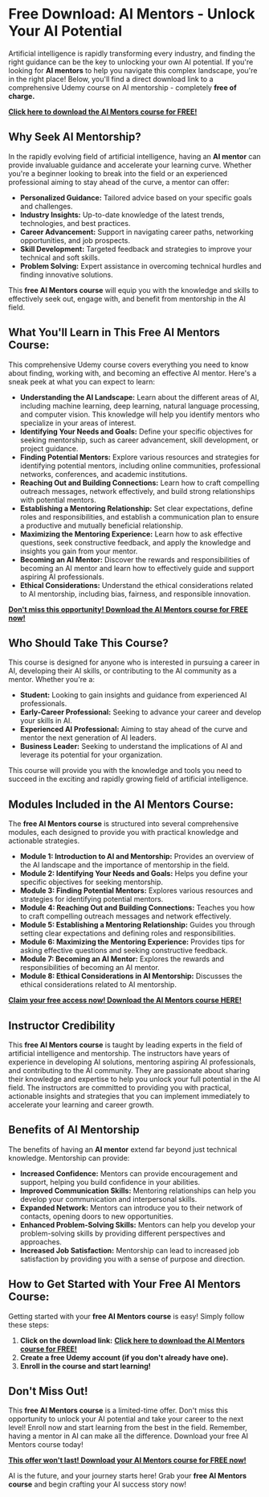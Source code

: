 # Free Download: AI Mentors - Unlock Your AI Potential

Artificial intelligence is rapidly transforming every industry, and finding the right guidance can be the key to unlocking your own AI potential. If you're looking for **AI mentors** to help you navigate this complex landscape, you're in the right place! Below, you'll find a direct download link to a comprehensive Udemy course on AI mentorship - completely **free of charge.**

[**Click here to download the AI Mentors course for FREE!**](https://udemywork.com/ai-mentors)

## Why Seek AI Mentorship?

In the rapidly evolving field of artificial intelligence, having an **AI mentor** can provide invaluable guidance and accelerate your learning curve. Whether you're a beginner looking to break into the field or an experienced professional aiming to stay ahead of the curve, a mentor can offer:

*   **Personalized Guidance:** Tailored advice based on your specific goals and challenges.
*   **Industry Insights:** Up-to-date knowledge of the latest trends, technologies, and best practices.
*   **Career Advancement:** Support in navigating career paths, networking opportunities, and job prospects.
*   **Skill Development:** Targeted feedback and strategies to improve your technical and soft skills.
*   **Problem Solving:** Expert assistance in overcoming technical hurdles and finding innovative solutions.

This **free AI Mentors course** will equip you with the knowledge and skills to effectively seek out, engage with, and benefit from mentorship in the AI field.

## What You'll Learn in This Free AI Mentors Course:

This comprehensive Udemy course covers everything you need to know about finding, working with, and becoming an effective AI mentor. Here's a sneak peek at what you can expect to learn:

*   **Understanding the AI Landscape:** Learn about the different areas of AI, including machine learning, deep learning, natural language processing, and computer vision. This knowledge will help you identify mentors who specialize in your areas of interest.
*   **Identifying Your Needs and Goals:** Define your specific objectives for seeking mentorship, such as career advancement, skill development, or project guidance.
*   **Finding Potential Mentors:** Explore various resources and strategies for identifying potential mentors, including online communities, professional networks, conferences, and academic institutions.
*   **Reaching Out and Building Connections:** Learn how to craft compelling outreach messages, network effectively, and build strong relationships with potential mentors.
*   **Establishing a Mentoring Relationship:** Set clear expectations, define roles and responsibilities, and establish a communication plan to ensure a productive and mutually beneficial relationship.
*   **Maximizing the Mentoring Experience:** Learn how to ask effective questions, seek constructive feedback, and apply the knowledge and insights you gain from your mentor.
*   **Becoming an AI Mentor:** Discover the rewards and responsibilities of becoming an AI mentor and learn how to effectively guide and support aspiring AI professionals.
*   **Ethical Considerations:** Understand the ethical considerations related to AI mentorship, including bias, fairness, and responsible innovation.

[**Don't miss this opportunity! Download the AI Mentors course for FREE now!**](https://udemywork.com/ai-mentors)

## Who Should Take This Course?

This course is designed for anyone who is interested in pursuing a career in AI, developing their AI skills, or contributing to the AI community as a mentor. Whether you're a:

*   **Student:** Looking to gain insights and guidance from experienced AI professionals.
*   **Early-Career Professional:** Seeking to advance your career and develop your skills in AI.
*   **Experienced AI Professional:** Aiming to stay ahead of the curve and mentor the next generation of AI leaders.
*   **Business Leader:** Seeking to understand the implications of AI and leverage its potential for your organization.

This course will provide you with the knowledge and tools you need to succeed in the exciting and rapidly growing field of artificial intelligence.

## Modules Included in the AI Mentors Course:

The **free AI Mentors course** is structured into several comprehensive modules, each designed to provide you with practical knowledge and actionable strategies.

*   **Module 1: Introduction to AI and Mentorship:** Provides an overview of the AI landscape and the importance of mentorship in the field.
*   **Module 2: Identifying Your Needs and Goals:** Helps you define your specific objectives for seeking mentorship.
*   **Module 3: Finding Potential Mentors:** Explores various resources and strategies for identifying potential mentors.
*   **Module 4: Reaching Out and Building Connections:** Teaches you how to craft compelling outreach messages and network effectively.
*   **Module 5: Establishing a Mentoring Relationship:** Guides you through setting clear expectations and defining roles and responsibilities.
*   **Module 6: Maximizing the Mentoring Experience:** Provides tips for asking effective questions and seeking constructive feedback.
*   **Module 7: Becoming an AI Mentor:** Explores the rewards and responsibilities of becoming an AI mentor.
*   **Module 8: Ethical Considerations in AI Mentorship:** Discusses the ethical considerations related to AI mentorship.

[**Claim your free access now! Download the AI Mentors course HERE!**](https://udemywork.com/ai-mentors)

## Instructor Credibility

This **free AI Mentors course** is taught by leading experts in the field of artificial intelligence and mentorship. The instructors have years of experience in developing AI solutions, mentoring aspiring AI professionals, and contributing to the AI community. They are passionate about sharing their knowledge and expertise to help you unlock your full potential in the AI field. The instructors are committed to providing you with practical, actionable insights and strategies that you can implement immediately to accelerate your learning and career growth.

## Benefits of AI Mentorship

The benefits of having an **AI mentor** extend far beyond just technical knowledge. Mentorship can provide:

*   **Increased Confidence:** Mentors can provide encouragement and support, helping you build confidence in your abilities.
*   **Improved Communication Skills:** Mentoring relationships can help you develop your communication and interpersonal skills.
*   **Expanded Network:** Mentors can introduce you to their network of contacts, opening doors to new opportunities.
*   **Enhanced Problem-Solving Skills:** Mentors can help you develop your problem-solving skills by providing different perspectives and approaches.
*   **Increased Job Satisfaction:** Mentorship can lead to increased job satisfaction by providing you with a sense of purpose and direction.

## How to Get Started with Your Free AI Mentors Course:

Getting started with your **free AI Mentors course** is easy! Simply follow these steps:

1.  **Click on the download link:** [**Click here to download the AI Mentors course for FREE!**](https://udemywork.com/ai-mentors)
2.  **Create a free Udemy account (if you don't already have one).**
3.  **Enroll in the course and start learning!**

## Don't Miss Out!

This **free AI Mentors course** is a limited-time offer. Don't miss this opportunity to unlock your AI potential and take your career to the next level! Enroll now and start learning from the best in the field. Remember, having a mentor in AI can make all the difference. Download your free AI Mentors course today!

[**This offer won't last! Download your AI Mentors course for FREE now!**](https://udemywork.com/ai-mentors)

AI is the future, and your journey starts here! Grab your **free AI Mentors course** and begin crafting your AI success story now!
